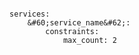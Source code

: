 <!-- layout:code post: scaling_docker-services -->

```

services:
    &#60;service_name&#62;:
        constraints:
            max_count: 2

```
